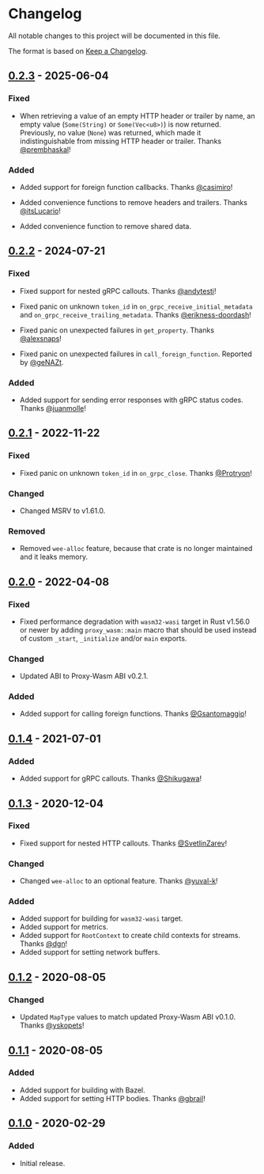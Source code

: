 # Changelog

All notable changes to this project will be documented in this file.

The format is based on [Keep a Changelog](https://keepachangelog.com/en/1.0.0/).

## [0.2.3] - 2025-06-04

### Fixed

- When retrieving a value of an empty HTTP header or trailer by name, an empty value
  (`Some(String)` or `Some(Vec<u8>)`) is now returned. Previously, no value (`None`)
  was returned, which made it indistinguishable from missing HTTP header or trailer.
  Thanks [@prembhaskal](https://github.com/prembhaskal)!

### Added

- Added support for foreign function callbacks.
  Thanks [@casimiro](https://github.com/casimiro)!

- Added convenience functions to remove headers and trailers.
  Thanks [@itsLucario](https://github.com/itsLucario)!

- Added convenience function to remove shared data.

## [0.2.2] - 2024-07-21

### Fixed

- Fixed support for nested gRPC callouts.
  Thanks [@andytesti](https://github.com/andytesti)!

- Fixed panic on unknown `token_id` in `on_grpc_receive_initial_metadata`
  and `on_grpc_receive_trailing_metadata`.
  Thanks [@erikness-doordash](https://github.com/erikness-doordash)!

- Fixed panic on unexpected failures in `get_property`.
  Thanks [@alexsnaps](https://github.com/alexsnaps)!

- Fixed panic on unexpected failures in `call_foreign_function`.
  Reported by [@geNAZt](https://github.com/geNAZt).

### Added

- Added support for sending error responses with gRPC status codes.
  Thanks [@juanmolle](https://github.com/juanmolle)!

## [0.2.1] - 2022-11-22

### Fixed

- Fixed panic on unknown `token_id` in `on_grpc_close`.
  Thanks [@Protryon](https://github.com/Protryon)!

### Changed

- Changed MSRV to v1.61.0.

### Removed

- Removed `wee-alloc` feature, because that crate is no longer maintained
  and it leaks memory.

## [0.2.0] - 2022-04-08

### Fixed

- Fixed performance degradation with `wasm32-wasi` target in Rust v1.56.0
  or newer by adding `proxy_wasm::main` macro that should be used instead
  of custom `_start`, `_initialize` and/or `main` exports.

### Changed

- Updated ABI to Proxy-Wasm ABI v0.2.1.

### Added

- Added support for calling foreign functions.
  Thanks [@Gsantomaggio](https://github.com/Gsantomaggio)!

## [0.1.4] - 2021-07-01

### Added

- Added support for gRPC callouts.
  Thanks [@Shikugawa](https://github.com/Shikugawa)!

## [0.1.3] - 2020-12-04

### Fixed

- Fixed support for nested HTTP callouts.
  Thanks [@SvetlinZarev](https://github.com/SvetlinZarev)!

### Changed

- Changed `wee-alloc` to an optional feature.
  Thanks [@yuval-k](https://github.com/yuval-k)!

### Added

- Added support for building for `wasm32-wasi` target.
- Added support for metrics.
- Added support for `RootContext` to create child contexts for streams.
  Thanks [@dgn](https://github.com/dgn)!
- Added support for setting network buffers.

## [0.1.2] - 2020-08-05

### Changed

- Updated `MapType` values to match updated Proxy-Wasm ABI v0.1.0.
  Thanks [@yskopets](https://github.com/yskopets)!

## [0.1.1] - 2020-08-05

### Added

- Added support for building with Bazel.
- Added support for setting HTTP bodies.
  Thanks [@gbrail](https://github.com/gbrail)!

## [0.1.0] - 2020-02-29

### Added

- Initial release.


[0.2.3]: https://github.com/proxy-wasm/proxy-wasm-rust-sdk/compare/v0.2.2...v0.2.3
[0.2.2]: https://github.com/proxy-wasm/proxy-wasm-rust-sdk/compare/v0.2.1...v0.2.2
[0.2.1]: https://github.com/proxy-wasm/proxy-wasm-rust-sdk/compare/v0.2.0...v0.2.1
[0.2.0]: https://github.com/proxy-wasm/proxy-wasm-rust-sdk/compare/v0.1.4...v0.2.0
[0.1.4]: https://github.com/proxy-wasm/proxy-wasm-rust-sdk/compare/v0.1.3...v0.1.4
[0.1.3]: https://github.com/proxy-wasm/proxy-wasm-rust-sdk/compare/v0.1.2...v0.1.3
[0.1.2]: https://github.com/proxy-wasm/proxy-wasm-rust-sdk/compare/v0.1.1...v0.1.2
[0.1.1]: https://github.com/proxy-wasm/proxy-wasm-rust-sdk/compare/v0.1.0...v0.1.1
[0.1.0]: https://github.com/proxy-wasm/proxy-wasm-rust-sdk/releases/tag/v0.1.0
